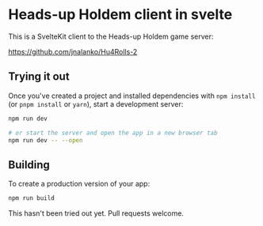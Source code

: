 # Heads-up Holdem client in svelte

This is a SvelteKit client to the Heads-up Holdem game server:

https://github.com/jnalanko/Hu4Rolls-2

## Trying it out

Once you've created a project and installed dependencies with `npm install` (or `pnpm install` or `yarn`), start a development server:

```bash
npm run dev

# or start the server and open the app in a new browser tab
npm run dev -- --open
```

## Building

To create a production version of your app:

```bash
npm run build
```

This hasn't been tried out yet. Pull requests welcome.